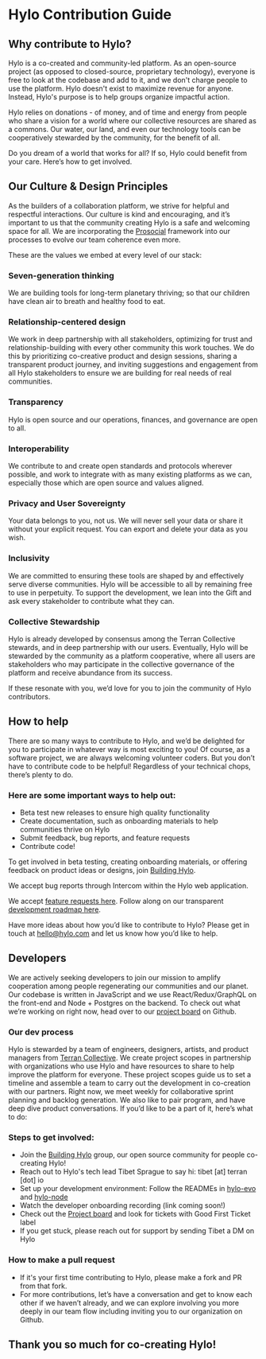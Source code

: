 # Hylo Contribution Guide

## Why contribute to Hylo?

Hylo is a co-created and community-led platform. As an open-source project (as opposed to closed-source, proprietary technology), everyone is free to look at the codebase and add to it, and we don't charge people to use the platform. Hylo doesn't exist to maximize revenue for anyone. Instead, Hylo's purpose is to help groups organize impactful action.

Hylo relies on donations - of money, and of time and energy from people who share a vision for a world where our collective resources are shared as a commons. Our water, our land, and even our technology tools can be cooperatively stewarded by the community, for the benefit of all.

Do you dream of a world that works for all? If so, Hylo could benefit from your care. Here’s how to get involved.

## Our Culture & Design Principles
As the builders of a collaboration platform, we strive for helpful and respectful interactions. Our culture is kind and encouraging, and it’s important to us that the community creating Hylo is a safe and welcoming space for all. We are incorporating the [Prosocial](https://www.prosocial.world/) framework into our processes to evolve our team coherence even more.

These are the values we embed at every level of our stack:

### Seven-generation thinking
We are building tools for long-term planetary thriving; so that our children have clean air to breath and healthy food to eat.

### Relationship-centered design
We work in deep partnership with all stakeholders, optimizing for trust and relationship-building with every other community this work touches. We do this by prioritizing co-creative product and design sessions, sharing a transparent product journey, and inviting suggestions and engagement from all Hylo stakeholders to ensure we are building for real needs of real communities.

### Transparency
Hylo is open source and our operations, finances, and governance are open to all.

### Interoperability
We contribute to and create open standards and protocols wherever possible, and work to integrate with as many existing platforms as we can, especially those which are open source and values aligned.

### Privacy and User Sovereignty
Your data belongs to you, not us. We will never sell your data or share it without your explicit request. You can export and delete your data as you wish.

### Inclusivity
We are committed to ensuring these tools are shaped by and effectively serve diverse communities. Hylo will be accessible to all by remaining free to use in perpetuity. To support the development, we lean into the Gift and ask every stakeholder to contribute what they can.

### Collective Stewardship
Hylo is already developed by consensus among the Terran Collective stewards, and in deep partnership with our users. Eventually, Hylo will be stewarded by the community as a platform cooperative, where all users are stakeholders who may participate in the collective governance of the platform and receive abundance from its success.

If these resonate with you, we’d love for you to join the community of Hylo contributors.

## How to help
There are so many ways to contribute to Hylo, and we’d be delighted for you to participate in whatever way is most exciting to you! Of course, as a software project, we are always welcoming volunteer coders. But you don’t have to contribute code to be helpful! Regardless of your technical chops, there’s plenty to do.

### Here are some important ways to help out:
- Beta test new releases to ensure high quality functionality
- Create documentation, such as onboarding materials to help communities thrive on Hylo
- Submit feedback, bug reports, and feature requests
- Contribute code!

To get involved in beta testing, creating onboarding materials, or offering feedback on product ideas or designs, join [Building Hylo](https://www.hylo.com/groups/building-hylo/join/RcDe6vcG7u).

We accept bug reports through Intercom within the Hylo web application.

We accept [feature requests here](https://airtable.com/shrAWV0UkgDoM55TW). Follow along on our transparent [development roadmap here](https://airtable.com/shrcTCuwNDVTS1DpE).

Have more ideas about how you’d like to contribute to Hylo? Please get in touch at hello@hylo.com and let us know how you’d like to help.

## Developers
We are actively seeking developers to join our mission to amplify cooperation among people regenerating our communities and our planet. Our codebase is written in JavaScript and we use React/Redux/GraphQL on the front-end and Node + Postgres on the backend. To check out what we’re working on right now, head over to our [project board](https://github.com/orgs/Hylozoic/projects/1) on Github.

### Our dev process
Hylo is stewarded by a team of engineers, designers, artists, and product managers from [Terran Collective](https://www.terran.io/). We create project scopes in partnership with organizations who use Hylo and have resources to share to help improve the platform for everyone. These project scopes guide us to set a timeline and assemble a team to carry out the development in co-creation with our partners. Right now, we meet weekly for collaborative sprint planning and backlog generation. We also like to pair program, and have deep dive product conversations. If you’d like to be a part of it, here’s what to do:

### Steps to get involved:
- Join the [Building Hylo](https://www.hylo.com/groups/building-hylo/join/RcDe6vcG7u) group, our open source community for people co-creating Hylo!
- Reach out to Hylo's tech lead Tibet Sprague to say hi: tibet [at] terran [dot] io
- Set up your development environment: Follow the READMEs in [hylo-evo](https://github.com/Hylozoic/hylo-evo) and [hylo-node](https://github.com/Hylozoic/hylo-node)
- Watch the developer onboarding recording (link coming soon!)
- Check out the [Project board](https://github.com/orgs/Hylozoic/projects/1) and look for tickets with Good First Ticket label
- If you get stuck, please reach out for support by sending Tibet a DM on Hylo

### How to make a pull request
- If it's your first time contributing to Hylo, please make a fork and PR from that fork.
- For more contributions, let’s have a conversation and get to know each other if we haven’t already, and we can explore involving you more deeply in our team flow including inviting you to our organization on Github.

## Thank you so much for co-creating Hylo!
